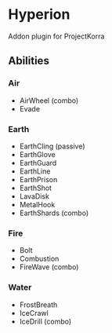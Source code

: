 # Hyperion
Addon plugin for ProjectKorra

## Abilities
### Air
* AirWheel (combo)
* Evade
### Earth
* EarthCling (passive)
* EarthGlove
* EarthGuard
* EarthLine
* EarthPrison
* EarthShot
* LavaDisk
* MetalHook
* EarthShards (combo)
### Fire
* Bolt
* Combustion
* FireWave (combo)
### Water
* FrostBreath
* IceCrawl
* IceDrill (combo)
